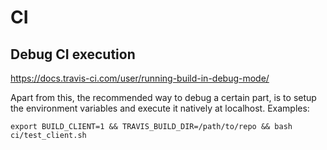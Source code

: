 # CI

## Debug CI execution

https://docs.travis-ci.com/user/running-build-in-debug-mode/

Apart from this, the recommended way to debug a certain part, is to setup the environment variables and execute it natively at localhost.
Examples:

```
export BUILD_CLIENT=1 && TRAVIS_BUILD_DIR=/path/to/repo && bash ci/test_client.sh
```
